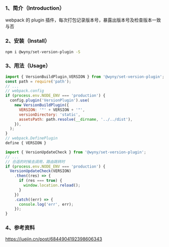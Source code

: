 ### 1、简介（Introduction）

webpack 的 plugin 插件，每次打包记录版本号，暴露出版本号及检查版本一致与否

### 2、安装（Install）

```bash
npm i @wyny/set-version-plugin -S
```

### 3、用法（Usage）

```js
import { VersionBuildPlugin,VERSION } from '@wyny/set-version-plugin';
const path = require('path');
// ...
// webpack.config
if (process.env.NODE_ENV === 'production') {
  config.plugin('VersionPlugin').use(
    new VersionBuildPlugin({
      VERSION: '"' + VERSION + '"',
      versionDirectory: 'static',
      assetsPath: path.resolve(__dirname, '../../dist'),
    }),
  );
}
// webpack.DefinePlugin
define { VERSION }
```

```js
import { VersionUpdateCheck } from '@wyny/set-version-plugin';
// ...
// 合适的时候去调用，路由跳转时
if (process.env.NODE_ENV === 'production') {
  VersionUpdateCheck(VERSION)
    .then((res) => {
      if (res === true) {
        window.location.reload();
      }
    })
    .catch((err) => {
      console.log('err', err);
    });
}
```

### 4、参考资料

<https://juejin.cn/post/6844904192398606343>
